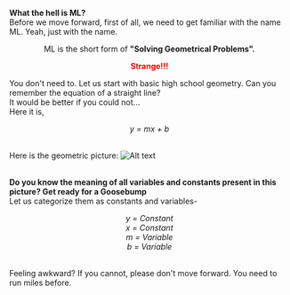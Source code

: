 **What the hell is ML?**<br>
Before we move forward, first of all, we need to get familiar with the name ML. Yeah, just with the name. 
<br>
<p align='center'>ML is the short form of <b>"Solving Geometrical Problems".</p></b>

<b><font color='red'><p align='center'>Strange!!!</p></font></b>
  
You don't need to.
Let us start with basic high school geometry.
Can you remember the equation of a straight line? 
<br>
It would be better if you could not...
<br>
Here it is,
<i><p align='center'>y = mx + b</p></i>
<br>
Here is the geometric picture:
![Alt text](https://github.com/Nasim-Ahmed71/Deep-Learning-Easy-Learn/blob/main/Introduction%20to%20ML/Images/Straight_line.png?raw=true)

<br>
<b>Do you know the meaning of all variables and constants present in this picture? Get ready for a Goosebump</b>
<br>
Let us categorize them as constants and variables-
<p align='center'><i>y = Constant</i><br>
<i>x = Constant</i><br>
<i>m = Variable</i><br>
<i>b = Variable</i><br></p>
<br>
Feeling awkward? If you cannot, please don't move forward. You need to run miles before.
